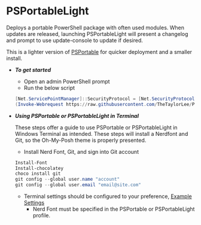 # PSPortableLight

Deploys a portable PowerShell package with often used modules. When updates are released, launching PSPortableLight will present a changelog and prompt to use update-console to update if desired.

This is a lighter version of [PSPortable](https://github.com/TheTaylorLee/PSPortable) for quicker deployment and a smaller install.



* *__To get started__*
  * Open an admin PowerShell prompt
  * Run the below script

  ```Powershell
  [Net.ServicePointManager]::SecurityProtocol = [Net.SecurityProtocolType]::Tls12
  (Invoke-Webrequest https://raw.githubusercontent.com/TheTaylorLee/PSPortableLight/main/Deploy-PSPortableLight.ps1 -usebasicparsing).content | Invoke-Expression
  ```

* *__Using PSPortable or PSPortableLight in Terminal__*

    These steps offer a guide to use PSPortable or PSPortableLight in Windows Terminal as intended. These steps will install a Nerdfont and Git, so the Oh-My-Posh theme is     properly presented.
    
  * Install Nerd Font, Git, and sign into Git account
  
  ```Powershell
  Install-Font
  Install-chocolatey
  choco install git
  git config --global user.name "account"
  git config --global user.email "email@site.com"
  ```
  
  * Terminal settings should be configured to your preference, [Example Settings](https://github.com/TheTaylorLee/PwshProfile/blob/main/WindowsTerminal/CustomSettings.json) 
    * Nerd Font must be specified in the PSPortable or PSPortableLight profile.
